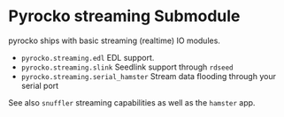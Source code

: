 # Pyrocko streaming Submodule

pyrocko ships with basic streaming (realtime) IO modules.

* `pyrocko.streaming.edl` EDL support.
* `pyrocko.streaming.slink` Seedlink support through `rdseed`
* `pyrocko.streaming.serial_hamster` Stream data flooding through your serial port

See also `snuffler` streaming capabilities as well as the `hamster` app.
